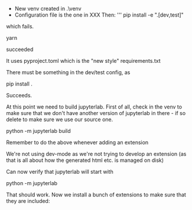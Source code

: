 * New venv created in .\venv
* Configuration file is the one in XXX
Then:
'''
pip install -e ".[dev,test]"

which fails.

yarn

succeeded

It uses pyproject.toml which is the "new style" requirements.txt

There must be something in the dev/test config, as 

pip install .

Succeeds.

At this point we need to build jupyterlab. First of all, check in the venv to
make sure that we don't have another version of jupyterlab in there - if so delete
to make sure we use our source one.

python -m jupyterlab build

Remember to do the above whenever adding an extension

We're not using dev-mode as we're not trying to develop an extension (as that is all about
how the generated html etc. is managed on disk)

Can now verify that jupyterlab will start with

python -m jupyterlab


That should work. Now we install a bunch of extensions to make sure that
they are included:


